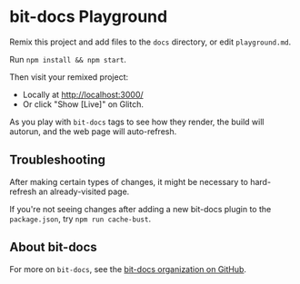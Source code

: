 # bit-docs Playground

Remix this project and add files to the `docs` directory, or edit `playground.md`.

Run `npm install && npm start`.

Then visit your remixed project:

  - Locally at <http://localhost:3000/>
  - Or click "Show [Live]" on Glitch.

As you play with `bit-docs` tags to see how they render, the build will autorun, and the web page will auto-refresh.

## Troubleshooting

After making certain types of changes, it might be necessary to hard-refresh an already-visited page.

If you're not seeing changes after adding a new bit-docs plugin to the `package.json`, try `npm run cache-bust`.

## About bit-docs

For more on `bit-docs`, see the [bit-docs organization on GitHub](https://github.com/bit-docs).
